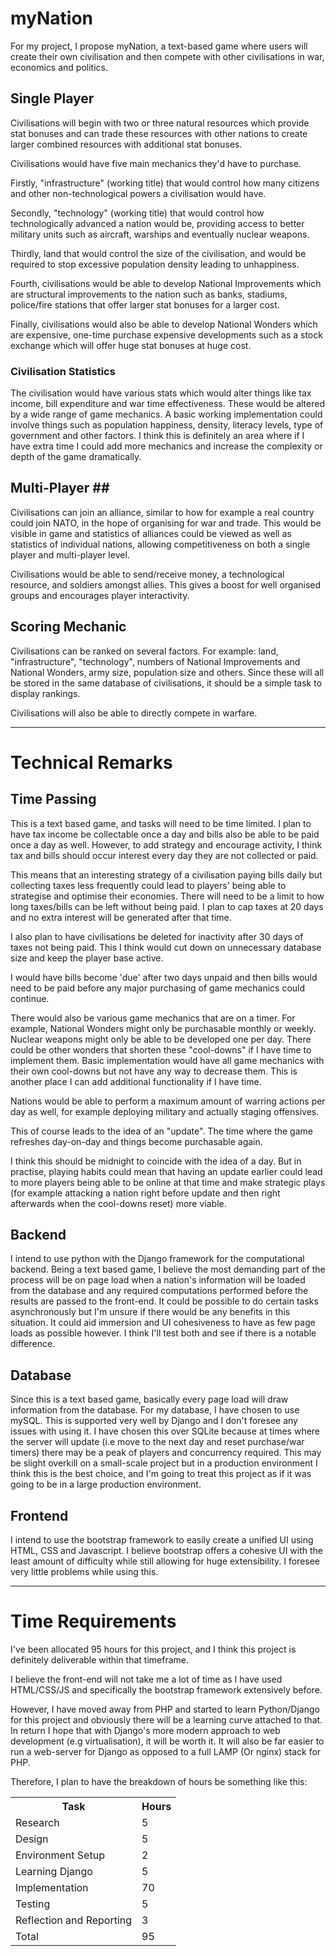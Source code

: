 # myNation #


For my project, I propose myNation, a text-based game where users will create their own civilisation and then compete with other civilisations in war, economics and politics.

## Single Player ##

Civilisations will begin with two or three natural resources which provide stat bonuses and can trade these resources with other nations to create larger combined resources with additional stat bonuses. 

Civilisations would have five main mechanics they'd have to purchase. 

Firstly, "infrastructure" (working title) that would control how many citizens and other non-technological powers a civilisation would have. 

Secondly, "technology" (working title) that would control how technologically advanced a nation would be, providing access to better military units such as aircraft, warships and eventually nuclear weapons. 

Thirdly, land that would control the size of the civilisation, and would be required to stop excessive population density leading to unhappiness.

Fourth, civilisations would be able to develop National Improvements which are structural improvements to the nation such as banks, stadiums, police/fire stations that offer larger stat bonuses for a larger cost. 

Finally, civilisations would also be able to develop National Wonders which are expensive, one-time purchase expensive developments such as a stock exchange which will offer huge stat bonuses at huge cost.

### Civilisation Statistics ###

The civilisation would have various stats which would alter things like tax income, bill expenditure and war time effectiveness. These would be altered by a wide range of game mechanics. A basic working implementation could involve things such as population happiness, density, literacy levels, type of government and other factors. I think this is definitely an area where if I have extra time I could add more mechanics and increase the complexity or depth of the game dramatically.

## Multi-Player ##

Civilisations can join an alliance, similar to how for example a real country could join NATO, in the hope of organising for war and trade. This would be visible in game and statistics of alliances could be viewed as well as statistics of individual nations, allowing competitiveness on both a single player and multi-player level. 

Civilisations would be able to send/receive money, a technological resource, and soldiers amongst allies. This gives a boost for well organised groups and encourages player interactivity.

## Scoring Mechanic ##

Civilisations can be ranked on several factors. For example: land, "infrastructure", "technology", numbers of National Improvements and National Wonders, army size, population size and others. Since these will all be stored in the same database of civilisations, it should be a simple task to display rankings.

Civilisations will also be able to directly compete in warfare.

----

# Technical Remarks #

## Time Passing ##

This is a text based game, and tasks will need to be time limited. I plan to have tax income be collectable once a day and bills also be able to be paid once a day as well. However, to add strategy and encourage activity, I think tax and bills should occur interest every day they are not collected or paid. 

This means that an interesting strategy of a civilisation paying bills daily but collecting taxes less frequently could lead to players' being able to strategise and optimise their economies. There will need to be a limit to how long taxes/bills can be left without being paid. I plan to cap taxes at 20 days and no extra interest will be generated after that time.

I also plan to have civilisations be deleted for inactivity after 30 days of taxes not being paid. This I think would cut down on unnecessary database size and keep the player base active.

I would have bills become 'due' after two days unpaid and then bills would need to be paid before any major purchasing of game mechanics could continue. 

There would also be various game mechanics that are on a timer. For example, National Wonders might only be purchasable monthly or weekly. Nuclear weapons might only be able to be developed one per day. There could be other wonders that shorten these "cool-downs" if I have time to implement them. Basic implementation would have all game mechanics with their own cool-downs but not have any way to decrease them. This is another place I can add additional functionality if I have time.

Nations would be able to perform a maximum amount of warring actions per day as well, for example deploying military and actually staging offensives.

This of course leads to the idea of an "update". The time where the game refreshes day-on-day and things become purchasable again. 

I think this should be midnight to coincide with the idea of a day. But in practise, playing habits could mean that having an update earlier could lead to more players being able to be online at that time and make strategic plays (for example attacking a nation right before update and then right afterwards when the cool-downs reset) more viable.

## Backend ##

I intend to use python with the Django framework for the computational backend. Being a text based game, I believe the most demanding part of the process will be on page load when a nation's information will be loaded from the database and any required computations performed before the results are passed to the front-end. It could be possible to do certain tasks asynchronously but I'm unsure if there would be any benefits in this situation. It could aid immersion and UI cohesiveness to have as few page loads as possible however. I think I'll test both and see if there is a notable difference.

## Database ##

Since this is a text based game, basically every page load will draw information from the database. For my database, I have chosen to use mySQL. This is supported very well by Django and I don't foresee any issues with using it. I have chosen this over SQLite because at times where the server will update (i.e move to the next day and reset purchase/war timers) there may be a peak of players and concurrency required. This may be slight overkill on a small-scale project but in a production environment I think this is the best choice, and I'm going to treat this project as if it was going to be in a large production environment.

## Frontend ##

I intend to use the bootstrap framework to easily create a unified UI using HTML, CSS and Javascript. I believe bootstrap offers a cohesive UI with the least amount of difficulty while still allowing for huge extensibility. I foresee very little problems while using this.

---

# Time Requirements #

I've been allocated 95 hours for this project, and I think this project is definitely deliverable within that timeframe.

I believe the front-end will not take me a lot of time as I have used HTML/CSS/JS and specifically the bootstrap framework extensively before. 

However, I have moved away from PHP and started to learn Python/Django for this project and obviously there will be a learning curve attached to that. In return I hope that with Django's more modern approach to web development (e.g virtualisation), it will be worth it. It will also be far easier to run a web-server for Django as opposed to a full LAMP (Or nginx) stack for PHP.

Therefore, I plan to have the breakdown of hours be something like this:

<table>
  <tr>
    <th>Task</th>
    <th>Hours</th> 
  </tr>
  <tr>
    <td>Research</td>
    <td>5</td> 
  </tr>
  <tr>
    <td>Design</td>
    <td>5</td> 
  </tr>
  <tr>
    <td>Environment Setup</td>
    <td>2</td> 
  </tr>
  <tr>
    <td>Learning Django</td>
    <td>5</td> 
  </tr>
  <tr>
    <td>Implementation</td>
    <td>70</td> 
  </tr>
  <tr>
    <td>Testing</td>
    <td>5</td> 
  </tr>
  <tr>
    <td>Reflection and Reporting</td>
    <td>3</td> 
  </tr>
  <tr>
    <td>Total</td>
    <td>95</td> 
  </tr>

</table>
 